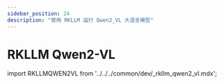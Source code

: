 ```yaml
---
sidebar_position: 24
description: "使用 RKLLM 运行 Qwen2_VL 大语言模型"
---
```


# RKLLM Qwen2-VL

import RKLLMQWEN2VL from '../../../common/dev/\_rkllm_qwen2_vl.mdx';

<RKLLMQWEN2VL />
